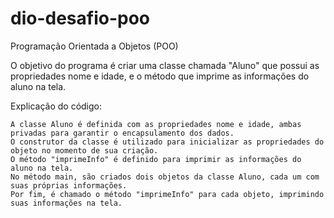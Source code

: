 # dio-desafio-poo
Programação Orientada a Objetos (POO) 

O objetivo do programa é criar uma classe chamada "Aluno" que possui as propriedades nome e idade, e o método que imprime as informações do aluno na tela.

Explicação do código:

    A classe Aluno é definida com as propriedades nome e idade, ambas privadas para garantir o encapsulamento dos dados.
    O construtor da classe é utilizado para inicializar as propriedades do objeto no momento de sua criação.
    O método "imprimeInfo" é definido para imprimir as informações do aluno na tela.
    No método main, são criados dois objetos da classe Aluno, cada um com suas próprias informações.
    Por fim, é chamado o método "imprimeInfo" para cada objeto, imprimindo suas informações na tela.
